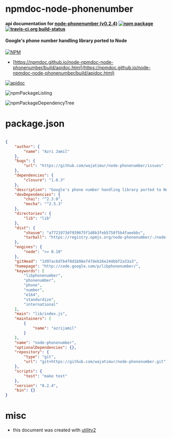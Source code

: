 # npmdoc-node-phonenumber

#### api documentation for  [node-phonenumber (v0.2.4)](http://code.google.com/p/libphonenumber/)  [![npm package](https://img.shields.io/npm/v/npmdoc-node-phonenumber.svg?style=flat-square)](https://www.npmjs.org/package/npmdoc-node-phonenumber) [![travis-ci.org build-status](https://api.travis-ci.org/npmdoc/node-npmdoc-node-phonenumber.svg)](https://travis-ci.org/npmdoc/node-npmdoc-node-phonenumber)

#### Google's phone number handling library ported to Node

[![NPM](https://nodei.co/npm/node-phonenumber.png?downloads=true&downloadRank=true&stars=true)](https://www.npmjs.com/package/node-phonenumber)

- [https://npmdoc.github.io/node-npmdoc-node-phonenumber/build/apidoc.html](https://npmdoc.github.io/node-npmdoc-node-phonenumber/build/apidoc.html)

[![apidoc](https://npmdoc.github.io/node-npmdoc-node-phonenumber/build/screenCapture.buildCi.browser.%252Ftmp%252Fbuild%252Fapidoc.html.png)](https://npmdoc.github.io/node-npmdoc-node-phonenumber/build/apidoc.html)

![npmPackageListing](https://npmdoc.github.io/node-npmdoc-node-phonenumber/build/screenCapture.npmPackageListing.svg)

![npmPackageDependencyTree](https://npmdoc.github.io/node-npmdoc-node-phonenumber/build/screenCapture.npmPackageDependencyTree.svg)



# package.json

```json

{
    "author": {
        "name": "Azri Jamil"
    },
    "bugs": {
        "url": "https://github.com/wajatimur/node-phonenumber/issues"
    },
    "dependencies": {
        "closure": "1.0.3"
    },
    "description": "Google's phone number handling library ported to Node",
    "devDependencies": {
        "chai": "^2.3.0",
        "mocha": "^2.5.3"
    },
    "directories": {
        "lib": "lib"
    },
    "dist": {
        "shasum": "a7721973df939675f1d8b3feb5758f5b4faeebbc",
        "tarball": "https://registry.npmjs.org/node-phonenumber/-/node-phonenumber-0.2.4.tgz"
    },
    "engines": {
        "node": ">= 0.10"
    },
    "gitHead": "1d97ac6d7b4f8d1b98e747deb26e244bbf2a33a3",
    "homepage": "http://code.google.com/p/libphonenumber/",
    "keywords": [
        "libphonenumber",
        "phonenumber",
        "phone",
        "number",
        "e164",
        "standardize",
        "international"
    ],
    "main": "lib/index.js",
    "maintainers": [
        {
            "name": "azrijamil"
        }
    ],
    "name": "node-phonenumber",
    "optionalDependencies": {},
    "repository": {
        "type": "git",
        "url": "git+https://github.com/wajatimur/node-phonenumber.git"
    },
    "scripts": {
        "test": "make test"
    },
    "version": "0.2.4",
    "bin": {}
}
```



# misc
- this document was created with [utility2](https://github.com/kaizhu256/node-utility2)

